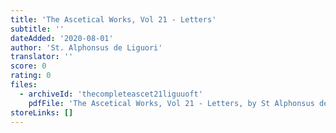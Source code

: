 ```yaml
---
title: 'The Ascetical Works, Vol 21 - Letters'
subtitle: ''
dateAdded: '2020-08-01'
author: 'St. Alphonsus de Liguori'
translator: ''
score: 0
rating: 0
files:
  - archiveId: 'thecompleteascet21liguuoft'
    pdfFile: 'The Ascetical Works, Vol 21 - Letters, by St Alphonsus de Liguori.pdf'
storeLinks: []
---
```


